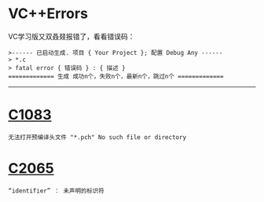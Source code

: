 # VC++Errors
 VC学习版又双叒叕报错了，看看错误码：

``` 
>------ 已启动生成. 项目 { Your Project }; 配置 Debug Any ------
> *.c
> fatal error { 错误码 } : { 描述 }
============= 生成 成功n个，失败n个，最新n个，跳过n个 =============
```

---

# [C1083](./C1083/README.md)
```
无法打开预编译头文件 "*.pch" No such file or directory
```

# [C2065](./C2065/README.md)
```
“identifier” ： 未声明的标识符
```
